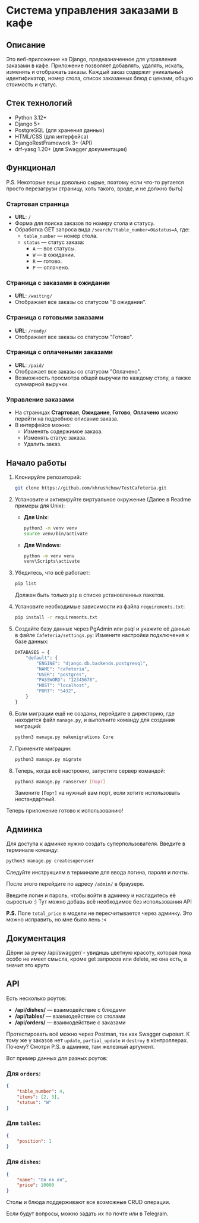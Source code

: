 # Система управления заказами в кафе

## Описание
Это веб-приложение на Django, предназначенное для управления заказами в кафе. Приложение позволяет добавлять, удалять, искать, изменять и отображать заказы. Каждый заказ содержит уникальный идентификатор, номер стола, список заказанных блюд с ценами, общую стоимость и статус.

## Стек технологий
- Python 3.12+
- Django 5+
- PostgreSQL (для хранения данных)
- HTML/CSS (для интерфейса)
- DjangoRestFramework 3+ (API)
- drf-yasg 1.20+ (для Swagger документации)

## Функционал
P.S. Некоторые вещи довольно сырые, поэтому если что-то ругается просто перезагрузи страницу, хоть такого, вроде, и не должно быть)

### Стартовая страница
- **URL**: `/`
- Форма для поиска заказов по номеру стола и статусу.
- Обработка GET запроса вида `/search/?table_number=0&status=A`, где:
  - `table_number` — номер стола.
  - `status` — статус заказа: 
    - `A` — все статусы.
    - `W` — в ожидании.
    - `R` — готово.
    - `P` — оплачено.

### Страница с заказами в ожидании
- **URL**: `/waiting/`
- Отображает все заказы со статусом "В ожидании".

### Страница с готовыми заказами
- **URL**: `/ready/`
- Отображает все заказы со статусом "Готово".

### Страница с оплачеными заказами
- **URL**: `/paid/`
- Отображает все заказы со статусом "Оплачено".
- Возможность просмотра общей выручки по каждому столу, а также суммарной выручки.

### Управление заказами
- На страницах **Стартовая**, **Ожидание**, **Готово**, **Оплачено** можно перейти на подробное описание заказа.
- В интерфейсе можно:
  - Изменять содержимое заказа.
  - Изменять статус заказа.
  - Удалить заказ.

## Начало работы

1. Клонируйте репозиторий:
   ```bash
   git clone https://github.com/khrushchew/TestCafeteria.git
   ```

2. Установите и активируйте виртуальное окружение (Далее в Readme примеры для Unix):
   - **Для Unix**:
     ```bash
     python3 -m venv venv
     source venv/bin/activate
     ```
   - **Для Windows**:
     ```bash
     python -m venv venv
     venv\Scripts\activate
     ```

3. Убедитесь, что всё работает:
   ```bash
   pip list
   ```
   Должен быть только `pip` в списке установленных пакетов.

4. Установите необходимые зависимости из файла `requirements.txt`:
   ```bash
   pip install -r requirements.txt
   ```

5. Создайте базу данных через PgAdmin или psql и укажите её данные в файле `Cafeteria/settings.py`:
   Измените настройки подключения к базе данных:
   ```python
   DATABASES = {
       "default": {
           "ENGINE": "django.db.backends.postgresql",
           "NAME": "cafeteria",
           "USER": "postgres",
           "PASSWORD": "12345678",
           "HOST": "localhost",
           "PORT": "5432",
       }
   }
   ```

6. Если миграции ещё не созданы, перейдите в директорию, где находится файл `manage.py`, и выполните команду для создания миграций:
   ```bash
   python3 manage.py makemigrations Core
   ```

7. Примените миграции:
   ```bash
   python3 manage.py migrate
   ```

8. Теперь, когда всё настроено, запустите сервер командой:
   ```bash
   python3 manage.py runserver [Порт]
   ```
   Замените `[Порт]` на нужный вам порт, если хотите использовать нестандартный.

Теперь приложение готово к использованию!

## Админка

Для доступа к админке нужно создать суперпользователя. Введите в терминале команду:
```bash
python3 manage.py createsuperuser
```

Следуйте инструкциям в терминале для ввода логина, пароля и почты.

После этого перейдите по адресу `/admin/` в браузере.

Введите логин и пароль, чтобы войти в админку и насладитесь её сыростью :) 
Тут можно добавь всё необходимое без использования API

**P.S.** Поле `total_price` в модели не пересчитывается через админку. Это можно исправить, но мне было лень :<

## Документация

Дёрни за ручку /api/swagger/ - увидишь цветную красоту, которая пока особо не имеет смысла, кроме get запросов или delete, но она есть, а значит это круто

## API

Есть несколько роутов:

- **/api/dishes/** — взаимодействие с блюдами
- **/api/tables/** — взаимодействие со столами
- **/api/orders/** — взаимодействие с заказами

Протестировать всё можно через Postman, так как Swagger сыроват. К тому же у заказов нет `update`, `partial_update` и `destroy` в контроллерах. Почему? Смотри P.S. в админке, там железный аргумент.

Вот пример данных для разных роутов:

### Для `orders`:
```json
{
    "table_number": 4,
    "items": [2, 3],
    "status": "W"
}
```

### Для `tables`:
```json
{
    "position": 1
}
```

### Для `dishes`:
```json
{
    "name": "Ля ля ля",
    "price": 10000
}
```

Столы и блюда поддерживают все возможные CRUD операции.

Если будут вопросы, можно задать их по почте или в Telegram.
